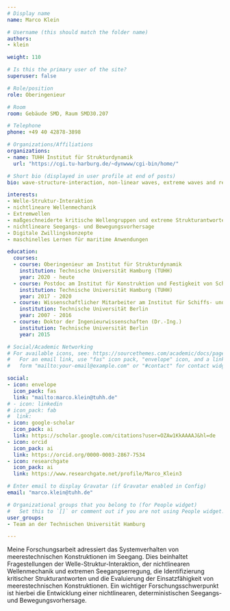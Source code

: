 ```yaml
---
# Display name
name: Marco Klein

# Username (this should match the folder name)
authors:
- klein

weight: 110

# Is this the primary user of the site?
superuser: false

# Role/position
role: Oberingenieur

# Room
room: Gebäude SMD, Raum SMD30.207

# Telephone
phone: +49 40 42878-3898

# Organizations/Affiliations
organizations:
- name: TUHH Institut für Strukturdynamik
  url: "https://cgi.tu-harburg.de/~dynwww/cgi-bin/home/"

# Short bio (displayed in user profile at end of posts)
bio: wave-structure-interaction, non-linear waves, extreme waves and response, critical wave groups, non-linear wave and motion prediction

interests:
- Welle-Struktur-Interaktion
- nichtlineare Wellenmechanik
- Extremwellen
- maßgeschneiderte kritische Wellengruppen und extreme Strukturantworten
- nichtlineare Seegangs- und Bewegungsvorhersage
- Digitale Zwillingskonzepte
- maschinelles Lernen für maritime Anwendungen

education:
  courses:
  - course: Oberingenieur am Institut für Strukturdynamik
    institution: Technische Universität Hamburg (TUHH)
    year: 2020 - heute
  - course: Postdoc am Institut für Konstruktion und Festigkeit von Schiffen
    institution: Technische Universität Hamburg (TUHH)
    year: 2017 - 2020
  - course: Wissenschaftlicher Mitarbeiter am Institut für Schiffs- und Meerestechnik
    institution: Technische Universität Berlin
    year: 2007 - 2016
  - course: Doktor der Ingenieurwissenschaften (Dr.-Ing.)
    institution: Technische Universität Berlin
    year: 2015

# Social/Academic Networking
# For available icons, see: https://sourcethemes.com/academic/docs/page-builder/#icons
#   For an email link, use "fas" icon pack, "envelope" icon, and a link in the
#   form "mailto:your-email@example.com" or "#contact" for contact widget.

social:
- icon: envelope
  icon_pack: fas
  link: "mailto:marco.klein@tuhh.de"
# - icon: linkedin
# icon_pack: fab
#  link: 
- icon: google-scholar
  icon_pack: ai
  link: https://scholar.google.com/citations?user=OZAw1KkAAAAJ&hl=de
- icon: orcid
  icon_pack: ai
  link: https://orcid.org/0000-0003-2867-7534
- icon: researchgate
  icon_pack: ai
  link: https://www.researchgate.net/profile/Marco_Klein3

# Enter email to display Gravatar (if Gravatar enabled in Config)
email: "marco.klein@tuhh.de"

# Organizational groups that you belong to (for People widget)
#   Set this to `[]` or comment out if you are not using People widget.
user_groups:
- Team an der Technischen Universität Hamburg

---
```


Meine Forschungsarbeit adressiert das Systemverhalten von meerestechnischen Konstruktionen im Seegang. Dies beinhaltet Fragestellungen der Welle-Struktur-Interaktion, der nichtlinearen Wellenmechanik und extremen Seegangserregung, die Identifizierung kritischer Strukturantworten und die Evaluierung der Einsatzfähigkeit von meerestechnischen Konstruktionen. Ein wichtiger Forschungsschwerpunkt ist hierbei die Entwicklung einer nichtlinearen, deterministischen Seegangs- und Bewegungsvorhersage. 